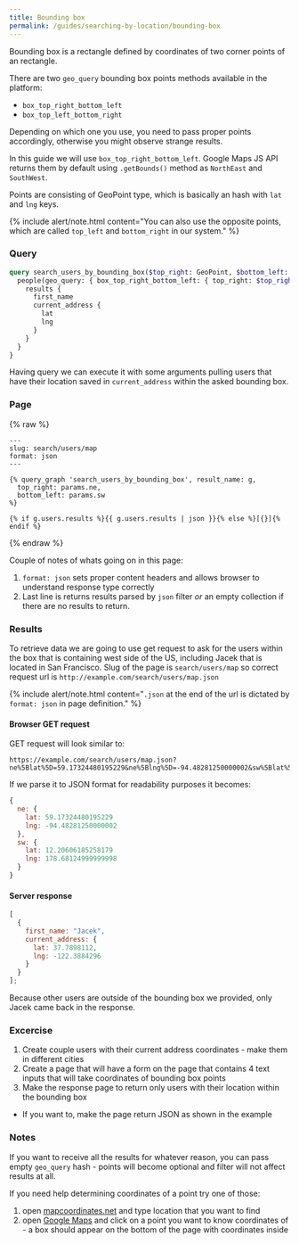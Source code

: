 ```yaml
---
title: Bounding box
permalink: /guides/searching-by-location/bounding-box
---
```


Bounding box is a rectangle defined by coordinates of two corner points of an rectangle.

There are two `geo_query` bounding box points methods available in the platform:

* `box_top_right_bottom_left`
* `box_top_left_bottom_right`

Depending on which one you use, you need to pass proper points accordingly, otherwise you might observe strange results.

In this guide we will use `box_top_right_bottom_left`. Google Maps JS API returns them by default using `.getBounds()` method as `NorthEast` and `SouthWest`.

Points are consisting of GeoPoint type, which is basically an hash with `lat` and `lng` keys.

{% include alert/note.html content="You can also use the opposite points, which are called `top_left` and `bottom_right` in our system." %}

### Query

```graphql
query search_users_by_bounding_box($top_right: GeoPoint, $bottom_left: GeoPoint) {
  people(geo_query: { box_top_right_bottom_left: { top_right: $top_right, bottom_left: $bottom_left } }) {
    results {
      first_name
      current_address {
        lat
        lng
      }
    }
  }
}
```

Having query we can execute it with some arguments pulling users that have their location saved in `current_address` within the asked bounding box.

### Page

{% raw %}

```liquid
---
slug: search/users/map
format: json
---

{% query_graph 'search_users_by_bounding_box', result_name: g,
  top_right: params.ne,
  bottom_left: params.sw
%}

{% if g.users.results %}{{ g.users.results | json }}{% else %}[{}]{% endif %}
```

{% endraw %}

Couple of notes of whats going on in this page:

1.  `format: json` sets proper content headers and allows browser to understand response type correctly
2.  Last line is returns results parsed by `json` filter _or_ an empty collection if there are no results to return.

### Results

To retrieve data we are going to use get request to ask for the users within the box that is containing west side of the US, including Jacek that is located in San Francisco.
Slug of the page is `search/users/map` so correct request url is `http://example.com/search/users/map.json`

{% include alert/note.html content="`.json` at the end of the url is dictated by `format: json` in page definition." %}

#### Browser GET request

GET request will look similar to:

```
https://example.com/search/users/map.json?ne%5Blat%5D=59.17324480195229&ne%5Blng%5D=-94.48281250000002&sw%5Blat%5D=12.20606185258179&sw%5Blng%5D=178.68124999999998
```

If we parse it to JSON format for readability purposes it becomes:

```js
{
  ne: {
    lat: 59.17324480195229
    lng: -94.48281250000002
  },
  sw: {
    lat: 12.20606185258179
    lng: 178.68124999999998
  }
}
```

#### Server response

```js
[
  {
    first_name: "Jacek",
    current_address: {
      lat: 37.7898112,
      lng: -122.3884296
    }
  }
];
```

Because other users are outside of the bounding box we provided, only Jacek came back in the response.

### Excercise

1.  Create couple users with their current address coordinates - make them in different cities
2.  Create a page that will have a form on the page that contains 4 text inputs that will take coordinates of bounding box points
3.  Make the response page to return only users with their location within the bounding box

* If you want to, make the page return JSON as shown in the example

### Notes

If you want to receive all the results for whatever reason, you can pass empty `geo_query` hash - points will become optional and filter will not affect results at all.

If you need help determining coordinates of a point try one of those:

1.  open [mapcoordinates.net](http://www.mapcoordinates.net/en) and type location that you want to find
2.  open [Google Maps](https://maps.google.com) and click on a point you want to know coordinates of - a box should appear on the bottom of the page with coordinates inside
